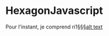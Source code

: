# HexagonJavascript
Pour l'instant, je comprend ri1§§§[alt text](https://risibank.fr/cache/medias/0/0/48/4884/full.gif)
